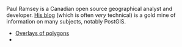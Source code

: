 Paul Ramsey is a Canadian open source geographical analyst and developer. [His blog](https://blog.cleverelephant.ca/) (which is often *very* technical) is a gold mine of information on many subjects, notably PostGIS.
- [Overlays of polygons](https://blog.cleverelephant.ca/2019/07/postgis-overlays.html)
- 